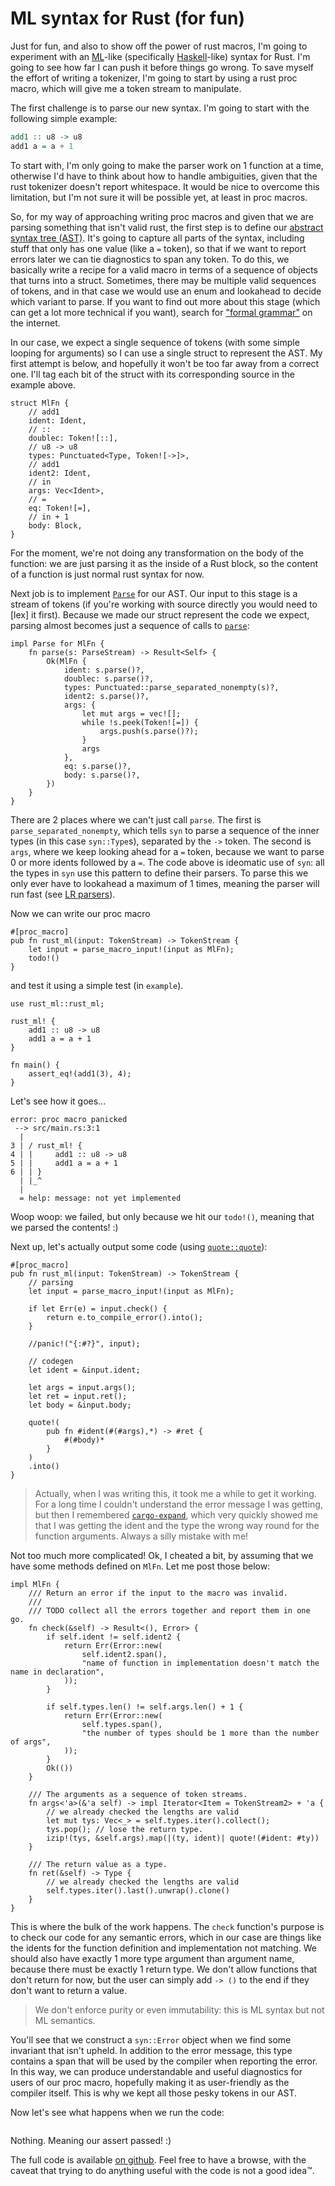 # ML syntax for Rust (for fun)

Just for fun, and also to show off the power of rust macros, I'm going to experiment with an [ML]-like (specifically [Haskell]-like) syntax for Rust. I'm going to see how far I can push it before things go wrong. To save myself the effort of writing a tokenizer, I'm going to start by using a rust proc macro, which will give me a token stream to manipulate.

The first challenge is to parse our new syntax. I'm going to start with the following simple example:

```haskell
add1 :: u8 -> u8
add1 a = a + 1
```

To start with, I'm only going to make the parser work on 1 function at a time, otherwise I'd have to think about how to handle ambiguities, given that the rust tokenizer doesn't report whitespace. It would be nice to overcome this limitation, but I'm not sure it will be possible yet, at least in proc macros.

So, for my way of approaching writing proc macros and given that we are parsing something that isn't valid rust, the first step is to define our [abstract syntax tree (AST)][AST]. It's going to capture all parts of the syntax, including stuff that only has one value (like a `=` token), so that if we want to report errors later we can tie diagnostics to span any token. To do this, we basically write a recipe for a valid macro in terms of a sequence of objects that turns into a struct. Sometimes, there may be multiple valid sequences of tokens, and in that case we would use an enum and lookahead to decide which variant to parse. If you want to find out more about this stage (which can get a lot more technical if you want), search for ["formal grammar"] on the internet.

In our case, we expect a single sequence of tokens (with some simple looping for arguments) so I can use a single struct to represent the AST. My first attempt is below, and hopefully it won't be too far away from a correct one. I'll tag each bit of the struct with its corresponding source in the example above.

```rust,no_run,noplayground
struct MlFn {
    // add1
    ident: Ident,
    // ::
    doublec: Token![::],
    // u8 -> u8
    types: Punctuated<Type, Token![->]>,
    // add1
    ident2: Ident,
    // in
    args: Vec<Ident>,
    // =
    eq: Token![=],
    // in + 1
    body: Block,
}
```

For the moment, we're not doing any transformation on the body of the function: we are just parsing it as the inside of a Rust block, so the content of a function is just normal rust syntax for now.

Next job is to implement [`Parse`] for our AST. Our input to this stage is a stream of tokens (if you're working with source directly you would need to [lex] it first). Because we made our struct represent the code we expect, parsing almost becomes just a sequence of calls to [`parse`]:

```rust,no_run,noplayground
impl Parse for MlFn {
    fn parse(s: ParseStream) -> Result<Self> {
        Ok(MlFn {
            ident: s.parse()?,
            doublec: s.parse()?,
            types: Punctuated::parse_separated_nonempty(s)?,
            ident2: s.parse()?,
            args: {
                let mut args = vec![];
                while !s.peek(Token![=]) {
                    args.push(s.parse()?);
                }
                args
            },
            eq: s.parse()?,
            body: s.parse()?,
        })
    }
}
```

There are 2 places where we can't just call `parse`. The first is `parse_separated_nonempty`, which tells `syn` to parse a sequence of the inner types (in this case `syn::Type`s), separated by the `->` token. The second is `args`, where we keep looking ahead for a `=` token, because we want to parse 0 or more idents followed by a `=`. The code above is ideomatic use of `syn`: all the types in `syn` use this pattern to define their parsers. To parse this we only ever have to lookahead a maximum of 1 times, meaning the parser will run fast (see [LR parsers]).

Now we can write our proc macro

```rust,no_run,noplayground
#[proc_macro]
pub fn rust_ml(input: TokenStream) -> TokenStream {
    let input = parse_macro_input!(input as MlFn);
    todo!()
}
```

and test it using a simple test (in `example`).

```rust,no_run,noplayground
use rust_ml::rust_ml;

rust_ml! {
    add1 :: u8 -> u8
    add1 a = a + 1
}

fn main() {
    assert_eq!(add1(3), 4);
}
```

Let's see how it goes...

```text
error: proc macro panicked
 --> src/main.rs:3:1
  |
3 | / rust_ml! {
4 | |     add1 :: u8 -> u8
5 | |     add1 a = a + 1
6 | | }
  | |_^
  |
  = help: message: not yet implemented
```

Woop woop: we failed, but only because we hit our `todo!()`, meaning that we parsed the contents! :)

Next up, let's actually output some code (using [`quote::quote`]):

```rust,no_run,noplayground
#[proc_macro]
pub fn rust_ml(input: TokenStream) -> TokenStream {
    // parsing
    let input = parse_macro_input!(input as MlFn);

    if let Err(e) = input.check() {
        return e.to_compile_error().into();
    }

    //panic!("{:#?}", input);

    // codegen
    let ident = &input.ident;

    let args = input.args();
    let ret = input.ret();
    let body = &input.body;

    quote!(
        pub fn #ident(#(#args),*) -> #ret {
            #(#body)*
        }
    )
    .into()
}
```

> Actually, when I was writing this, it took me a while to get it working. For a long time I couldn't understand the error message I was getting, but then I remembered [`cargo-expand`], which very quickly showed me that I was getting the ident and the type the wrong way round for the function arguments. Always a silly mistake with me!

Not too much more complicated! Ok, I cheated a bit, by assuming that we have some methods defined on `MlFn`. Let me post those below:

```rust,no_run,noplayground
impl MlFn {
    /// Return an error if the input to the macro was invalid.
    ///
    /// TODO collect all the errors together and report them in one go.
    fn check(&self) -> Result<(), Error> {
        if self.ident != self.ident2 {
            return Err(Error::new(
                self.ident2.span(),
                "name of function in implementation doesn't match the name in declaration",
            ));
        }

        if self.types.len() != self.args.len() + 1 {
            return Err(Error::new(
                self.types.span(),
                "the number of types should be 1 more than the number of args",
            ));
        }
        Ok(())
    }

    /// The arguments as a sequence of token streams.
    fn args<'a>(&'a self) -> impl Iterator<Item = TokenStream2> + 'a {
        // we already checked the lengths are valid
        let mut tys: Vec<_> = self.types.iter().collect();
        tys.pop(); // lose the return type.
        izip!(tys, &self.args).map(|(ty, ident)| quote!(#ident: #ty))
    }

    /// The return value as a type.
    fn ret(&self) -> Type {
        // we already checked the lengths are valid
        self.types.iter().last().unwrap().clone()
    }
}
```

This is where the bulk of the work happens. The `check` function's purpose is to check our code for any semantic errors, which in our case are things like the idents for the function definition and implementation not matching. We should also have exactly 1 more type argument than argument name, because there must be exactly 1 return type. We don't allow functions that don't return for now, but the user can simply add `-> ()` to the end if they don't want to return a value.

> We don't enforce purity or even immutability: this is ML syntax but not ML semantics.

You'll see that we construct a `syn::Error` object when we find some invariant that isn't upheld. In addition to the error message, this type contains a span that will be used by the compiler when reporting the error. In this way, we can produce understandable and useful diagnostics for users of our proc macro, hopefully making it as user-friendly as the compiler itself. This is why we kept all those pesky tokens in our AST.

Now let's see what happens when we run the code:

```text

```

Nothing. Meaning our assert passed! :)

The full code is available [on github][github.com/derekdreery/rust_ml]. Feel free to have a browse, with the caveat that trying to do anything useful with the code is not a good idea™.

[ML]: https://en.wikipedia.org/wiki/ML_(programming_language)
[Haskell]: https://www.haskell.org/
[AST]: https://en.wikipedia.org/wiki/Abstract_syntax_tree
["formal grammar"]: https://en.wikipedia.org/wiki/Formal_grammar
[`cargo-expand`]: https://github.com/dtolnay/cargo-expand
[`Parse`]: https://docs.rs/syn/1.0.54/syn/parse/trait.Parse.html
[`parse`]: https://docs.rs/syn/1.0.54/syn/parse/struct.ParseBuffer.html#method.parse
[`quote::quote`]: https://docs.rs/quote/1.0.7/quote/index.html
[LR parsers]: https://en.wikipedia.org/wiki/LR_parser
[github.com/derekdreery/rust_ml]: https://github.com/derekdreery/rust_ml
